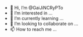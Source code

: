 - 👋 Hi, I’m @GaiJiNCRyPTo
- 👀 I’m interested in ...
- 🌱 I’m currently learning ...
- 💞️ I’m looking to collaborate on ...
- 📫 How to reach me ...

<!---
GaiJiNCRyPTo/GaiJiNCRyPTo is a ✨ special ✨ repository because its `README.md` (this file) appears on your GitHub profile.
You can click the Preview link to take a look at your changes.
--->
